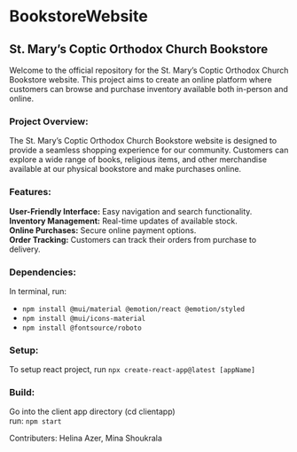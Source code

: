 # BookstoreWebsite

## St. Mary’s Coptic Orthodox Church Bookstore

Welcome to the official repository for the St. Mary’s Coptic Orthodox Church Bookstore website. This project aims to create an online platform where customers can browse and purchase inventory available both in-person and online.

### Project Overview:

The St. Mary’s Coptic Orthodox Church Bookstore website is designed to provide a seamless shopping experience for our community. Customers can explore a wide range of books, religious items, and other merchandise available at our physical bookstore and make purchases online.

### Features:

**User-Friendly Interface:** Easy navigation and search functionality.<br>
**Inventory Management:** Real-time updates of available stock.<br>
**Online Purchases:** Secure online payment options.<br>
**Order Tracking:** Customers can track their orders from purchase to delivery.<br>

### Dependencies:

In terminal, run: <br>

- `npm install @mui/material @emotion/react @emotion/styled` <br>
- `npm install @mui/icons-material` <br>
- `npm install @fontsource/roboto` <br>

### Setup:

To setup react project, run `npx create-react-app@latest [appName]` <br>

### Build:

Go into the client app directory (cd clientapp) <br>
run: `npm start`

Contributers: Helina Azer, Mina Shoukrala
